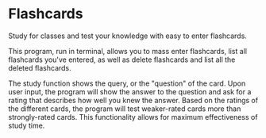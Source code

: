 # Flashcards

Study for classes and test your knowledge with easy to enter flashcards.

This program, run in terminal, allows you to mass enter flashcards, list all flashcards you've entered, as well as delete flashcards and list all the deleted flashcards.

The study function shows the query, or the "question" of the card. Upon user input, the program will show the answer to the question and ask for a rating that describes how well you knew the answer. Based on the ratings of the different cards, the program will test weaker-rated cards more than strongly-rated cards. This functionality allows for maximum effectiveness of study time.

